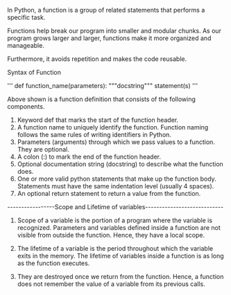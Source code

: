 In Python, a function is a group of related statements that performs a specific task.

Functions help break our program into smaller and modular chunks. As our program grows larger and larger, functions make it more organized and manageable.

Furthermore, it avoids repetition and makes the code reusable.


Syntax of Function

'''
def function_name(parameters):
        """docstring"""
        statement(s)
'''

Above shown is a function definition that consists of the following components.

1) Keyword def that marks the start of the function header.
2) A function name to uniquely identify the function. Function naming follows the same rules of writing identifiers in Python.
3) Parameters (arguments) through which we pass values to a function. They are optional.
4) A colon (:) to mark the end of the function header.
5) Optional documentation string (docstring) to describe what the function does.
6) One or more valid python statements that make up the function body. Statements must have the same indentation level (usually 4 spaces).
7) An optional return statement to return a value from the function.

-----------------Scope and Lifetime of variables----------------------------

1) Scope of a variable is the portion of a program where the variable is recognized. Parameters and variables defined inside a function are not visible from outside the function. Hence, they have a local scope.

2) The lifetime of a variable is the period throughout which the variable exits in the memory. The lifetime of variables inside a function is as long as the function executes.

3) They are destroyed once we return from the function. Hence, a function does not remember the value of a variable from its previous calls.
